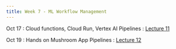 ```yaml
---
title: Week 7 - ML Workflow Management  
---
```


Oct 17
: Cloud functions, Cloud Run, Vertex AI Pipelines
  : [Lecture 11](../assets/lectures/lecture11/07_ml_workflow_management.pdf)

Oct 19 
: Hands on Mushroom App Pipelines
  : [Lecture 12](../assets/lectures/lecture12/07_ml_workflow_management.pdf)

  